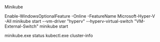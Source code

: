 Minikube

Enable-WindowsOptionalFeature -Online -FeatureName Microsoft-Hyper-V -All
minikube start --vm-driver "hyperv" --hyperv-virtual-switch "VM-External-Switch"
minikube start

minikube.exe status
kubectl.exe cluster-info
